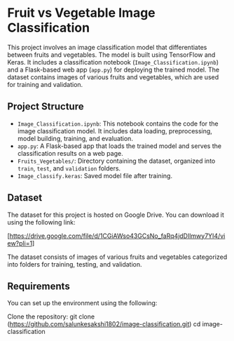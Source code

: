 # Fruit vs Vegetable Image Classification

This project involves an image classification model that differentiates between fruits and vegetables. The model is built using TensorFlow and Keras. It includes a classification notebook (`Image_Classification.ipynb`) and a Flask-based web app (`app.py`) for deploying the trained model. The dataset contains images of various fruits and vegetables, which are used for training and validation.

## Project Structure

- `Image_Classification.ipynb`: This notebook contains the code for the image classification model. It includes data loading, preprocessing, model building, training, and evaluation.
- `app.py`: A Flask-based app that loads the trained model and serves the classification results on a web page.
- `Fruits_Vegetables/`: Directory containing the dataset, organized into `train`, `test`, and `validation` folders.
- `Image_classify.keras`: Saved model file after training.

## Dataset

The dataset for this project is hosted on Google Drive. You can download it using the following link:

[https://drive.google.com/file/d/1CGiAWso43GCsNo_faRq4jdDIlmwy7YI4/view?pli=1]

The dataset consists of images of various fruits and vegetables categorized into folders for training, testing, and validation.

## Requirements

You can set up the environment using the following:

 Clone the repository:
 git clone (https://github.com/salunkesakshi1802/image-classification.git)
 cd image-classification

